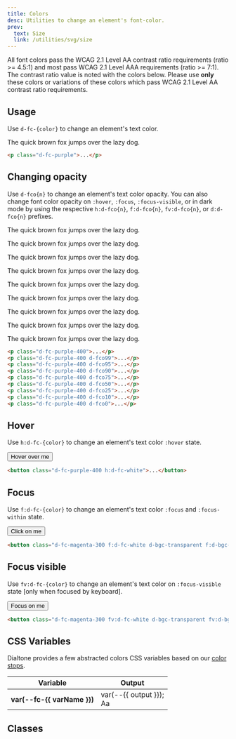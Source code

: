 ```yaml
---
title: Colors
desc: Utilities to change an element's font-color.
prev:
  text: Size
  link: /utilities/svg/size
---
```


All font colors pass the WCAG 2.1 Level AA contrast ratio requirements (ratio >= 4.5:1) and most pass WCAG 2.1 Level AAA requirements (ratio >= 7:1).
The contrast ratio value is noted with the colors below.
Please use **only** these colors or variations of these colors which pass WCAG 2.1 Level AA contrast ratio requirements.

## Usage

Use `d-fc-{color}` to change an element's text color.

<code-well-header class="d-d-flex d-jc-center d-fd-column d-p24 d-bgc-black-200 d-w100p d-hmn102" custom>
  <p class="d-fs-200 d-fc-purple-400">The quick brown fox jumps over the lazy dog.</p>
</code-well-header>

```html
<p class="d-fc-purple">...</p>
```

## Changing opacity

Use `d-fco{n}` to change an element's text color opacity. You can also change font color opacity on `:hover`, `:focus`, `:focus-visible`, or in dark mode by using the respective `h:d-fco{n}`, `f:d-fco{n}`, `fv:d-fco{n}`, or `d:d-fco{n}` prefixes.

<code-well-header class="d-d-flex d-jc-center d-fd-column d-p24 d-bgc-black-200 d-w100p d-hmn102 d-stack8" custom>
  <p class="d-fs-200 d-fc-purple-400">The quick brown fox jumps over the lazy dog.</p>
  <p class="d-fs-200 d-fc-purple-400 d-fco99">The quick brown fox jumps over the lazy dog.</p>
  <p class="d-fs-200 d-fc-purple-400 d-fco95">The quick brown fox jumps over the lazy dog.</p>
  <p class="d-fs-200 d-fc-purple-400 d-fco90">The quick brown fox jumps over the lazy dog.</p>
  <p class="d-fs-200 d-fc-purple-400 d-fco75">The quick brown fox jumps over the lazy dog.</p>
  <p class="d-fs-200 d-fc-purple-400 d-fco50">The quick brown fox jumps over the lazy dog.</p>
  <p class="d-fs-200 d-fc-purple-400 d-fco25">The quick brown fox jumps over the lazy dog.</p>
  <p class="d-fs-200 d-fc-purple-400 d-fco10">The quick brown fox jumps over the lazy dog.</p>
  <p class="d-fs-200 d-fc-purple-400 d-fco0">The quick brown fox jumps over the lazy dog.</p>
</code-well-header>

```html
<p class="d-fc-purple-400">...</p>
<p class="d-fc-purple-400 d-fco99">...</p>
<p class="d-fc-purple-400 d-fco95">...</p>
<p class="d-fc-purple-400 d-fco90">...</p>
<p class="d-fc-purple-400 d-fco75">...</p>
<p class="d-fc-purple-400 d-fco50">...</p>
<p class="d-fc-purple-400 d-fco25">...</p>
<p class="d-fc-purple-400 d-fco10">...</p>
<p class="d-fc-purple-400 d-fco0">...</p>
```

## Hover

Use `h:d-fc-{color}` to change an element's text color `:hover` state.

<code-well-header class="d-fl-center d-p24 d-bgc-black-200 d-w100p d-hmn102" custom>
  <button class="d-p16 d-bar4 d-fs-200 d-fc-purple-400 h:d-fc-white d-bgc-transparent h:d-bgc-purple-500 d-ba d-bc-transparent">Hover over me</button>
</code-well-header>

```html
<button class="d-fc-purple-400 h:d-fc-white">...</button>
```

## Focus

Use `f:d-fc-{color}` to change an element's text color `:focus` and `:focus-within` state.

<code-well-header class="d-fl-center d-p24 d-bgc-black-200 d-w100p d-hmn102" custom>
  <button class="d-p16 d-bar4 d-fs-200 d-fc-magenta-300 f:d-fc-white d-bgc-transparent f:d-bgc-magenta-400 d-ba d-bc-transparent">Click on me</button>
</code-well-header>

```html
<button class="d-fc-magenta-300 f:d-fc-white d-bgc-transparent f:d-bgc-magenta-400">...</button>
```

## Focus visible

Use `fv:d-fc-{color}` to change an element's text color on `:focus-visible` state [only when focused by keyboard].

<code-well-header class="d-fl-center d-p24 d-bgc-black-200 d-w100p d-hmn102" custom>
  <button class="d-p16 d-bar4 d-fs-200 d-fc-magenta-300 fv:d-fc-white d-bgc-transparent fv:d-bgc-magenta-400 d-ba d-bc-transparent">Focus on me</button>
</code-well-header>

```html
<button class="d-fc-magenta-300 fv:d-fc-white d-bgc-transparent fv:d-bgc-magenta-400">...</button>
```

<!--
## Dark Mode
Use `d:d-fc-{color}` to set a different text color when the user prefers dark mode.

<code-well-header class="d-fl-center d-fd-column d-p24 d-bgc-black-200 d-w100p d-hmn102 d-stack16">
  <button type="button" class="d-p16 d-bar4 d-fs-200 d-fc-purple d-bgc-magenta-100 d:d-fc-gold d:d-bgc-gold-100 d-ba d-bc-transparent js-theme-switcher">Click on me toggle dark mode</button>
</code-well-header>

```html
<button class="d-fc-purple d:d-fc-gold">...</button>
```
 -->

<script setup>
  import { fontColorVars } from '@data/type.json';
  import colors from '@data/colors.json';
</script>

## CSS Variables

Dialtone provides a few abstracted colors CSS variables based on our [color stops](/design/colors/color-palette/).

<div class="d-h464 d-of-y-scroll d-bb d-bc-black-200">
  <table class="d-table dialtone-doc-table">
    <thead>
      <tr>
        <th scope="col" class="d-w30p">Variable</th>
        <th scope="col">Output</th>
      </tr>
    </thead>
    <tbody>
      <tr v-for="{ var: varName, output } in fontColorVars">
        <th scope="row" class="d-ff-mono d-fc-purple-400 d-fw-normal d-fs-100">var(--fc-{{ varName }})</th>
        <td>
          <div class="d-d-flex d-jc-space-between d-ai-center">
            <div class="d-fl1 d-ff-mono d-fs-100">
              var(--{{ output }});
            </div>
            <div class="d-fl0 d-fs-200 d-lh4" :class="`d-fc-${varName}`">
              Aa
            </div>
          </div>
        </td>
      </tr>
    </tbody>
  </table>
</div>

## Classes

<div class="d-h464 d-of-y-scroll d-bb d-bc-black-200">
  <utility-class-table>
    <template #content>
      <tbody>
        <!-- Current Color -->
        <tr>
          <th scope="row" class="d-ff-mono d-fc-purple-400 d-fw-normal d-fs-100">.d-fc-current</th>
          <td>
            <div class="d-d-flex d-jc-space-between d-ai-center">
              <div class="d-fl1 d-ff-mono d-fs-100">
                color: currentColor !important;
              </div>
              <div class="d-fl0 d-fc-current d-fs-200 d-lh4">
                Aa
              </div>
            </div>
          </td>
        </tr>
        <!-- Transparent -->
        <tr>
          <th scope="row" class="d-ff-mono d-fc-purple-400 d-fw-normal d-fs-100">.d-fc-transparent</th>
          <td>
            <div class="d-d-flex d-jc-space-between d-ai-center">
              <div class="d-fl1 d-ff-mono d-fs-100">
                color: transparent !important;
              </div>
              <div class="d-fl0 d-fc-transparent d-fs-200 d-lh4">
                Aa
              </div>
            </div>
          </td>
        </tr>
        <!-- Unset Color -->
        <tr>
          <th scope="row" class="d-ff-mono d-fc-purple-400 d-fw-normal d-fs-100">.d-fc-unset</th>
          <td>
            <div class="d-d-flex d-jc-space-between d-ai-center">
              <div class="d-fl1 d-ff-mono d-fs-100">
                color: unset !important;
              </div>
              <div class="d-fl0 d-fc-unset d-fs-200 d-lh4">
                Aa
              </div>
            </div>
          </td>
        </tr>
        <!-- White Color -->
        <tr>
          <th scope="row" class="d-ff-mono d-fc-purple-400 d-fw-normal d-fs-100">.d-fc-white</th>
          <td>
            <div class="d-d-flex d-jc-space-between d-ai-center">
              <div class="d-fl1 d-ff-mono d-fs-100">
                --fco: 100%;<br/>
                color: hsla(var(--white-h) var(--white-s) var(--white-l) / var(--fco)) !important;
              </div>
              <div class="d-fl0 d-bgc-black-700 d-ml16 d-p4 d-bar4 d-fc-white d-fs-200 d-lh4">
                Aa
              </div>
            </div>
          </td>
        </tr>
        <!-- Colors -->
        <tr v-for="{ var: color, output } in fontColorVars">
          <th scope="row" class="d-ff-mono d-fc-purple-400 d-fw-normal d-fs-100">.d-fc-{{ color }}</th>
          <td>
            <div class="d-d-flex d-jc-space-between d-ai-center">
              <div class="d-fl1 d-ff-mono d-fs-100">
                --fco: 100%;<br/>
                color: hsla(var(--{{ output }}-h) var(--{{ output }}-s) var(--{{ output }}-l) / var(--fco)) !important;
              </div>
              <div class="d-fl0 d-ml16 d-p4 d-fs-200 d-lh4" :class="`d-fc-${color}`">
                Aa
              </div>
            </div>
          </td>
        </tr>
      </tbody>
      <tbody v-for="{ color, stops } in colors">
        <tr v-for="{ stop } in stops.reverse()">
          <th scope="row" class="d-ff-mono d-fc-purple-400 d-fw-normal d-fs-100">.d-fc-{{ color }}-{{ stop }}</th>
          <td>
            <div class="d-d-flex d-jc-space-between d-ai-center">
              <div class="d-fl1 d-ff-mono d-fs-100">
                  --fco: 100%;<br/>
                  color: hsla(var(--{{ color }}-{{ stop }}-h) var(--{{ color }}-{{ stop }}-s) var(--{{ color }}-{{ stop }}-l) / var(--fco)) !important;
              </div>
              <div class="d-fl0 d-ml16 d-p4 d-fs-200 d-lh4" :class="`d-fc-${color}-${stop}`">
                  Aa
              </div>
            </div>
          </td>
        </tr>
      </tbody>
    </template>
  </utility-class-table>
</div>
